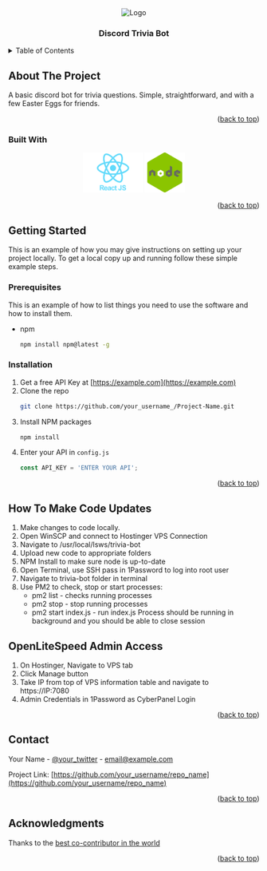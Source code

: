 <!-- PROJECT LOGO -->
<a name="readme-top"></a>
<br />
<div align="center">
    <img src="assets/chamber-bot.jpeg" alt="Logo" width="80" height="80">

  <h3 align="center">Discord Trivia Bot</h3>

</div>



<!-- TABLE OF CONTENTS -->
<details>
  <summary>Table of Contents</summary>
  <ol>
    <li>
      <a href="#about-the-project">About The Project</a>
      <ul>
        <li><a href="#built-with">Built With</a></li>
      </ul>
    </li>
    <li>
      <a href="#getting-started">Getting Started</a>
      <ul>
        <li><a href="#prerequisites">Prerequisites</a></li>
        <li><a href="#installation">Installation</a></li>
      </ul>
    </li>
    <li><a href="#usage">Usage</a></li>
    <li><a href="#contact">Contact</a></li>
    <li><a href="#acknowledgments">Acknowledgments</a></li>
  </ol>
</details>



<!-- ABOUT THE PROJECT -->
## About The Project
A basic discord bot for trivia questions. Simple, straightforward, and with a few Easter Eggs for friends.
<p align="right">(<a href="#readme-top">back to top</a>)</p>



### Built With
<div align="center">
    <a href="https://react.dev/" target="_blank"><img src="assets/1631110818-logo-react-js.png" alt="Logo" width="120" height="80"></a>
    <a href="https://nodejs.org/en" target="_blank"><img src="assets/1_bc9pmTiyKR0WNPka2w3e0Q.png" alt="Logo" width="80" height="80"></a>
</div>
<p align="right">(<a href="#readme-top">back to top</a>)</p>



<!-- GETTING STARTED -->
## Getting Started

This is an example of how you may give instructions on setting up your project locally.
To get a local copy up and running follow these simple example steps.

### Prerequisites

This is an example of how to list things you need to use the software and how to install them.
* npm
  ```sh
  npm install npm@latest -g
  ```

### Installation

1. Get a free API Key at [https://example.com](https://example.com)
2. Clone the repo
   ```sh
   git clone https://github.com/your_username_/Project-Name.git
   ```
3. Install NPM packages
   ```sh
   npm install
   ```
4. Enter your API in `config.js`
   ```js
   const API_KEY = 'ENTER YOUR API';
   ```

<p align="right">(<a href="#readme-top">back to top</a>)</p>



<!-- USAGE EXAMPLES -->
## How To Make Code Updates
1. Make changes to code locally.
2. Open WinSCP and connect to Hostinger VPS Connection
3. Navigate to /usr/local/lsws/trivia-bot
4. Upload new code to appropriate folders
5. NPM Install to make sure node is up-to-date
6. Open Terminal, use SSH pass in 1Password to log into root user
7. Navigate to trivia-bot folder in terminal
8. Use PM2 to check, stop or start processes:
    - pm2 list - checks running processes
    - pm2 stop - stop running processes
    - pm2 start index.js - run index.js
Process should be running in background and you should be able to close session

## OpenLiteSpeed Admin Access 
1. On Hostinger, Navigate to VPS tab
2. Click Manage button
3. Take IP from top of VPS information table and navigate to https://IP:7080
4. Admin Credentials in 1Password as CyberPanel Login

<p align="right">(<a href="#readme-top">back to top</a>)</p>


<!-- CONTACT -->
## Contact

Your Name - [@your_twitter](https://twitter.com/your_username) - email@example.com

Project Link: [https://github.com/your_username/repo_name](https://github.com/your_username/repo_name)

<p align="right">(<a href="#readme-top">back to top</a>)</p>



<!-- ACKNOWLEDGMENTS -->
## Acknowledgments

Thanks to the <a href="https://github.com/Koratsama">best co-contributor in the world</a>

<p align="right">(<a href="#readme-top">back to top</a>)</p>

